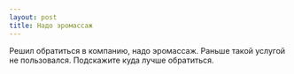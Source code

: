 ```yaml
---
layout: post 
title: Надо эромассаж 
--- 
```

Решил обратиться в компанию, надо эромассаж. Раньше такой услугой не пользовался. Подскажите куда лучше обратиться.